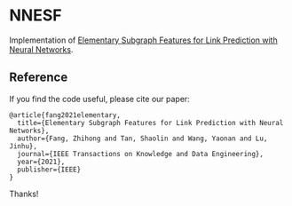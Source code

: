 # NNESF
Implementation of [Elementary Subgraph Features for Link Prediction with Neural Networks](https://ieeexplore.ieee.org/abstract/document/9635695/).



Reference
---------

If you find the code useful, please cite our paper:

```
@article{fang2021elementary,
  title={Elementary Subgraph Features for Link Prediction with Neural Networks},
  author={Fang, Zhihong and Tan, Shaolin and Wang, Yaonan and Lu, Jinhu},
  journal={IEEE Transactions on Knowledge and Data Engineering},
  year={2021},
  publisher={IEEE}
}
```

Thanks!


